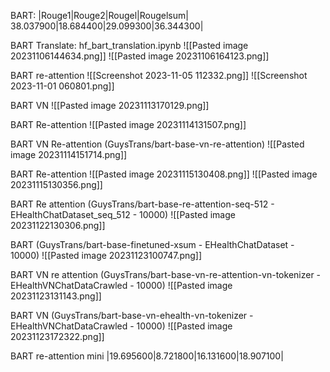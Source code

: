 BART: 
|Rouge1|Rouge2|Rougel|Rougelsum|
38.037900|18.684400|29.099300|36.344300|


BART Translate: hf_bart_translation.ipynb
![[Pasted image 20231106144634.png]]
![[Pasted image 20231106164123.png]]

BART re-attention
![[Screenshot 2023-11-05 112332.png]]
![[Screenshot 2023-11-01 060801.png]]

BART VN
![[Pasted image 20231113170129.png]]

BART Re-attention
![[Pasted image 20231114131507.png]]

BART VN Re-attention (GuysTrans/bart-base-vn-re-attention)
![[Pasted image 20231114151714.png]]

BART Re-attention
![[Pasted image 20231115130408.png]]
![[Pasted image 20231115130356.png]]






BART Re attention (GuysTrans/bart-base-re-attention-seq-512 - EHealthChatDataset_seq_512 - 10000)
![[Pasted image 20231122130306.png]]


BART (GuysTrans/bart-base-finetuned-xsum - EHealthChatDataset - 10000)
![[Pasted image 20231123100747.png]]


BART VN re attention (GuysTrans/bart-base-vn-re-attention-vn-tokenizer - EHealthVNChatDataCrawled - 10000)
![[Pasted image 20231123131143.png]]


BART VN (GuysTrans/bart-base-vn-ehealth-vn-tokenizer - EHealthVNChatDataCrawled - 10000)
![[Pasted image 20231123172322.png]]


BART re-attention mini 
|19.695600|8.721800|16.131600|18.907100|
